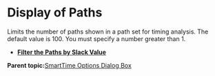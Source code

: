# Display of Paths

Limits the number of paths shown in a path set for timing analysis. The default value is 100. You must specify a number greater than 1.

-   **[Filter the Paths by Slack Value](GUID-E54F6865-F624-400D-8D50-359F647D41B0.md)**  


**Parent topic:**[SmartTime Options Dialog Box](GUID-0E342BFD-075D-492F-9087-E125B356879B.md)

